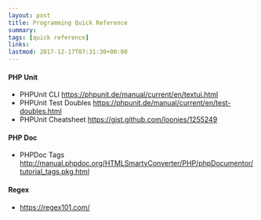 ```yaml
---
layout: post
title: Programming Quick Reference
summary: 
tags: [quick reference]
links:
lastmod: 2017-12-17T07:31:30+00:00 
---
```


#### PHP Unit
- PHPUnit CLI https://phpunit.de/manual/current/en/textui.html
- PHPUnit Test Doubles https://phpunit.de/manual/current/en/test-doubles.html
- PHPUnit Cheatsheet https://gist.github.com/loonies/1255249

#### PHP Doc
- PHPDoc Tags http://manual.phpdoc.org/HTMLSmartyConverter/PHP/phpDocumentor/tutorial_tags.pkg.html

#### Regex
- https://regex101.com/



